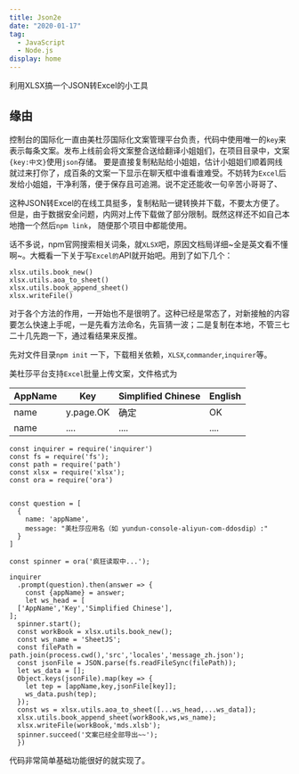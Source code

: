 ```yaml
---
title: Json2e
date: "2020-01-17"
tag: 
  - JavaScript 
  - Node.js
display: home
---
```


利用XLSX搞一个JSON转Excel的小工具

<!-- more -->

## 缘由
  控制台的国际化一直由美杜莎国际化文案管理平台负责，代码中使用唯一的`key`来表示每条文案。发布上线前会将文案整合送给翻译小姐姐们，在项目目录中，文案`{key:中文}`使用`json`存储。
要是直接复制粘贴给小姐姐，估计小姐姐们顺着网线就过来打你了，成百条的文案一下显示在聊天框中谁看谁难受。不妨转为`Excel`后发给小姐姐，干净利落，便于保存且可追溯。说不定还能收一句辛苦小哥哥了、

这种JSON转Excel的在线工具挺多，复制粘贴一键转换并下载，不要太方便了。但是，由于数据安全问题，内网对上传下载做了部分限制。既然这样还不如自己本地撸一个然后`npm link`，
随便那个项目中都能使用。

话不多说，npm官网搜索相关词条，就`XLSX`吧，原因文档局详细~全是英文看不懂啊~。大概看一下关于写`Excel的`API就开始吧。用到了如下几个：
``` JS
xlsx.utils.book_new()
xlsx.utils.aoa_to_sheet()
xlsx.utils.book_append_sheet()
xlsx.writeFile()
```
对于各个方法的作用，一开始也不是很明了。这种已经是常态了，对新接触的内容要怎么快速上手呢，一是先看方法命名，先盲猜一波；二是复制在本地，不管三七二十几先跑一下，通过看结果来反推。

先对文件目录`npm init` 一下，下载相关依赖，`XLSX`,`commander`,`inquirer`等。

美杜莎平台支持`Excel`批量上传文案，文件格式为

|  AppName | Key | Simplified Chinese | English |
|  ----  | ----  | ---- | ---- |
| name  | y.page.OK | 确定 | OK |
| name | .... | .... | .... |

``` JS
const inquirer = require('inquirer')
const fs = require('fs');
const path = require('path')
const xlsx = require('xlsx');
const ora = require('ora')


const question = [
  {
    name: 'appName',
    message: "美杜莎应用名（如 yundun-console-aliyun-com-ddosdip）:"
  }
]

const spinner = ora('疯狂读取中...');

inquirer
  .prompt(question).then(answer => {
    const {appName} = answer;
    let ws_head = [
  ['AppName','Key','Simplified Chinese'],
];
  spinner.start();
  const workBook = xlsx.utils.book_new();
  const ws_name = 'SheetJS';
  const filePath = path.join(process.cwd(),'src','locales','message_zh.json');
  const jsonFile = JSON.parse(fs.readFileSync(filePath));
  let ws_data = [];
  Object.keys(jsonFile).map(key => {
    let tep = [appName,key,jsonFile[key]];
    ws_data.push(tep);
  });
  const ws = xlsx.utils.aoa_to_sheet([...ws_head,...ws_data]);
  xlsx.utils.book_append_sheet(workBook,ws,ws_name);
  xlsx.writeFile(workBook,'mds.xlsb');
  spinner.succeed('文案已经全部导出~~');
  })

```
代码非常简单基础功能很好的就实现了。

